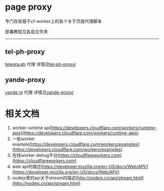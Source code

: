 # page proxy
专门存放基于cf-worker上的各个关于页面代理脚本  

部署教程见各自文件夹

------



## tel-ph-proxy
[telegra.ph](https://telegra.ph) 代理
详情见[tel-ph-proxy/](tel-ph-proxy/)

## yande-proxy
[yande.re](https://yande.re) 代理
详情见[yande-proxy/](yande-proxy/)


# 相关文档
1. worker runtime api[https://developers.cloudflare.com/workers/runtime-apis](https://developers.cloudflare.com/workers/runtime-apis)
2. 一些worker example[https://developers.cloudflare.com/workers/examples](https://developers.cloudflare.com/workers/examples)
3. 在线worker debug平台[https://cloudflareworkers.com](https://cloudflareworkers.com)
4. web api的描述[https://developer.mozilla.org/en-US/docs/Web/API/](https://developer.mozilla.org/en-US/docs/Web/API/)
5. nodejs里的api关于stream的描述[http://nodejs.cn/api/stream.html](http://nodejs.cn/api/stream.html)
